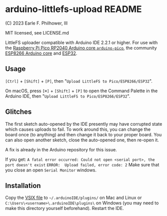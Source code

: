 # arduino-littlefs-upload README
(C) 2023 Earle F. Philhower, III

MIT licensed, see LICENSE.md

LittleFS uploader compatible with Arduino IDE 2.2.1 or higher. For use with the [Raspberry Pi Pico RP2040 Arduino core `arduino-pico`](https://github.com/earlephilhower/arduino-pico), the community [ESP8266 Arduino core](https://github.com/esp8266/Arduino) and [ESP32](https://github.com/espressif/arduino-esp32).

## Usage

`[Ctrl]` + `[Shift]` + `[P]`, then "`Upload LittleFS to Pico/ESP8266/ESP32`".

On macOS, press `[⌘]` + `[Shift]` + `[P]` to open the Command Palette in the Arduino IDE, then "`Upload LittleFS to Pico/ESP8266/ESP32`".

## Glitches

The first sketch auto-opened by the IDE presently may have corrupted state which causes uploads to fail.
To work around this, you can change the board once (to anything) and then change it back to your proper board.
You can also open another sketch, close the auto-opened one, then re-open it.

A fix is already in the Arduino repository for this issue.

If you get: 
`A fatal error occurred: Could not open <serial port>, the port doesn't exist`
`ERROR:  Upload failed, error code: 2`
Make sure that you close an open `Serial Monitor` windows.

## Installation

Copy the [VSIX file](https://github.com/earlephilhower/arduino-littlefs-upload/releases) to `~/.arduinoIDE/plugins/` on Mac and Linux or `C:\Users\<username>\.arduinoIDE\plugins\` on Windows (you may need to make this directory yourself beforehand). Restart the IDE.
